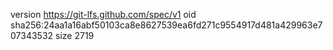 version https://git-lfs.github.com/spec/v1
oid sha256:24aa1a16abf50103ca8e8627539ea6fd271c9554917d481a429963e707343532
size 2719
